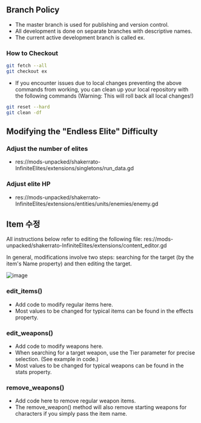 ## Branch Policy

- The master branch is used for publishing and version control.
- All development is done on separate branches with descriptive names.
- The current active development branch is called ex.

### How to Checkout
```bash
git fetch --all
git checkout ex
````

- If you encounter issues due to local changes preventing the above commands from working, you can clean up your local repository with the following commands
(Warning: This will roll back all local changes!)
```bash
git reset --hard
git clean -df
````

## Modifying the "Endless Elite" Difficulty

### Adjust the number of elites
- res://mods-unpacked/shakerrato-InfiniteElites/extensions/singletons/run_data.gd

### Adjust elite HP
- res://mods-unpacked/shakerrato-InfiniteElites/extensions/entities/units/enemies/enemy.gd

## Item 수정

All instructions below refer to editing the following file:
res://mods-unpacked/shakerrato-InfiniteElites/extensions/content_editor.gd

In general, modifications involve two steps: searching for the target (by the item's Name property) and then editing the target.

![image](https://user-images.githubusercontent.com/112671009/230756314-58a56680-4eaf-41f6-b2cd-db07eb287048.png)


### edit_items()
- Add code to modify regular items here.
- Most values to be changed for typical items can be found in the effects property.

### edit_weapons()
- Add code to modify weapons here.
- When searching for a target weapon, use the Tier parameter for precise selection. (See example in code.)
- Most values to be changed for typical weapons can be found in the stats property.

### remove_weapons()
- Add code here to remove regular weapon items.
- The remove_weapon() method will also remove starting weapons for characters if you simply pass the item name.
